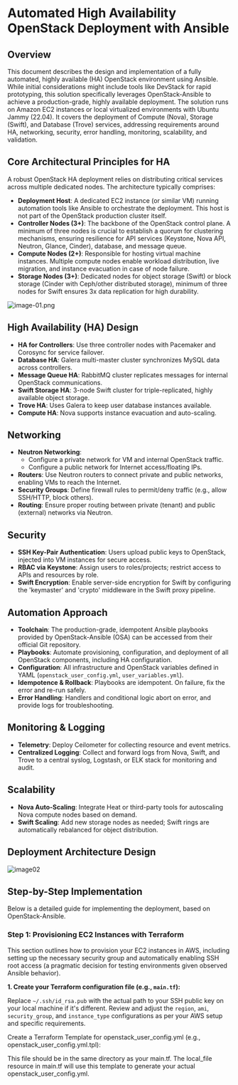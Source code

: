 # Automated High Availability OpenStack Deployment with Ansible

## Overview

This document describes the design and implementation of a fully automated, highly available (HA) OpenStack environment using Ansible. While initial considerations might include tools like DevStack for rapid prototyping, this solution specifically leverages OpenStack-Ansible to achieve a production-grade, highly available deployment. The solution runs on Amazon EC2 instances or local virtualized environments with Ubuntu Jammy (22.04). It covers the deployment of Compute (Nova), Storage (Swift), and Database (Trove) services, addressing requirements around HA, networking, security, error handling, monitoring, scalability, and validation.

## Core Architectural Principles for HA

A robust OpenStack HA deployment relies on distributing critical services across multiple dedicated nodes. The architecture typically comprises:

* **Deployment Host**: A dedicated EC2 instance (or similar VM) running automation tools like Ansible to orchestrate the deployment. This host is not part of the OpenStack production cluster itself.
* **Controller Nodes (3+)**: The backbone of the OpenStack control plane. A minimum of three nodes is crucial to establish a quorum for clustering mechanisms, ensuring resilience for API services (Keystone, Nova API, Neutron, Glance, Cinder), database, and message queue.
* **Compute Nodes (2+)**: Responsible for hosting virtual machine instances. Multiple compute nodes enable workload distribution, live migration, and instance evacuation in case of node failure.
* **Storage Nodes (3+)**: Dedicated nodes for object storage (Swift) or block storage (Cinder with Ceph/other distributed storage), minimum of three nodes for Swift ensures 3x data replication for high durability.

![image-01.png](/Users/eldhose.mathew/Documents/openstack/my-drive/openstack-ansible/image-01.png)

## High Availability (HA) Design

* **HA for Controllers**: Use three controller nodes with Pacemaker and Corosync for service failover.
* **Database HA**: Galera multi-master cluster synchronizes MySQL data across controllers.
* **Message Queue HA**: RabbitMQ cluster replicates messages for internal OpenStack communications.
* **Swift Storage HA**: 3-node Swift cluster for triple-replicated, highly available object storage.
* **Trove HA**: Uses Galera to keep user database instances available.
* **Compute HA**: Nova supports instance evacuation and auto-scaling.

## Networking

* **Neutron Networking**:
    * Configure a private network for VM and internal OpenStack traffic.
    * Configure a public network for Internet access/floating IPs.
* **Routers**: Use Neutron routers to connect private and public networks, enabling VMs to reach the Internet.
* **Security Groups**: Define firewall rules to permit/deny traffic (e.g., allow SSH/HTTP, block others).
* **Routing**: Ensure proper routing between private (tenant) and public (external) networks via Neutron.

## Security

* **SSH Key-Pair Authentication**: Users upload public keys to OpenStack, injected into VM instances for secure access.
* **RBAC via Keystone**: Assign users to roles/projects; restrict access to APIs and resources by role.
* **Swift Encryption**: Enable server-side encryption for Swift by configuring the 'keymaster' and 'crypto' middleware in the Swift proxy pipeline.

## Automation Approach

* **Toolchain**: The production-grade, idempotent Ansible playbooks provided by OpenStack-Ansible (OSA) can be accessed from their official Git repository.
* **Playbooks**: Automate provisioning, configuration, and deployment of all OpenStack components, including HA configuration.
* **Configuration**: All infrastructure and OpenStack variables defined in YAML (`openstack_user_config.yml`, `user_variables.yml`).
* **Idempotence & Rollback**: Playbooks are idempotent. On failure, fix the error and re-run safely.
* **Error Handling**: Handlers and conditional logic abort on error, and provide logs for troubleshooting.

## Monitoring & Logging

* **Telemetry**: Deploy Ceilometer for collecting resource and event metrics.
* **Centralized Logging**: Collect and forward logs from Nova, Swift, and Trove to a central syslog, Logstash, or ELK stack for monitoring and audit.

## Scalability

* **Nova Auto-Scaling**: Integrate Heat or third-party tools for autoscaling Nova compute nodes based on demand.
* **Swift Scaling**: Add new storage nodes as needed; Swift rings are automatically rebalanced for object distribution.

## Deployment Architecture Design

![image02](.image02)

## Step-by-Step Implementation

Below is a detailed guide for implementing the deployment, based on OpenStack-Ansible.

### Step 1: Provisioning EC2 Instances with Terraform

This section outlines how to provision your EC2 instances in AWS, including setting up the necessary security group and automatically enabling SSH root access (a pragmatic decision for testing environments given observed Ansible behavior).

**1. Create your Terraform configuration file (e.g., `main.tf`):**

Replace `~/.ssh/id_rsa.pub` with the actual path to your SSH public key on your local machine if it's different. Review and adjust the `region`, `ami`, `security_group`, and `instance_type` configurations as per your AWS setup and specific requirements.

Create a Terraform Template for openstack_user_config.yml (e.g., openstack_user_config.yml.tpl):

This file should be in the same directory as your main.tf. The local_file resource in main.tf will use this template to generate your actual openstack_user_config.yml.



